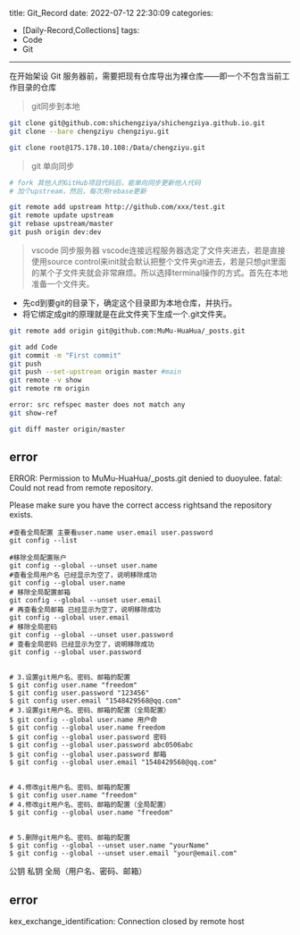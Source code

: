 title: Git_Record
date: 2022-07-12 22:30:09
categories:
- [Daily-Record,Collections]
tags:
- Code
- Git
---
在开始架设 Git 服务器前，需要把现有仓库导出为裸仓库——即一个不包含当前工作目录的仓库

> git同步到本地
``` bash 
git clone git@github.com:shichengziya/shichengziya.github.io.git
git clone --bare chengziyu chengziyu.git

git clone root@175.178.10.108:/Data/chengziyu.git
```
> git 单向同步
``` bash
# fork 其他人的GitHub项目代码后，能单向同步更新他人代码
# 加个upstream，然后，每次用rebase更新

git remote add upstream http://github.com/xxx/test.git
git remote update upstream
git rebase upstream/master
git push origin dev:dev
```
> vscode 同步服务器
vscode连接远程服务器选定了文件夹进去，若是直接使用source control来init就会默认把整个文件夹git进去，若是只想git里面的某个子文件夹就会非常麻烦。所以选择terminal操作的方式。首先在本地准备一个文件夹。
- 先cd到要git的目录下，确定这个目录即为本地仓库，并执行。
- 将它绑定成git的原理就是在此文件夹下生成一个.git文件夹。

``` bash 
git remote add origin git@github.com:MuMu-HuaHua/_posts.git

git add Code
git commit -m "First commit"
git push 
git push --set-upstream origin master #main
git remote -v show
git remote rm origin

error: src refspec master does not match any
git show-ref

git diff master origin/master
```
## error
ERROR: Permission to MuMu-HuaHua/_posts.git denied to duoyulee.
fatal: Could not read from remote repository.

Please make sure you have the correct access rightsand the repository exists.

``` shell
#查看全局配置 主要看user.name user.email user.password
git config --list

#移除全局配置账户
git config --global --unset user.name
#查看全局用户名 已经显示为空了，说明移除成功
git config --global user.name
# 移除全局配置邮箱
git config --global --unset user.email
# 再查看全局邮箱 已经显示为空了，说明移除成功
git config --global user.email
# 移除全局密码
git config --global --unset user.password
# 查看全局密码 已经显示为空了，说明移除成功
git config --global user.password


# 3.设置git用户名、密码、邮箱的配置
$ git config user.name "freedom"
$ git config user.password "123456"
$ git config user.email "1548429568@qq.com"
# 3.设置git用户名、密码、邮箱的配置（全局配置）
$ git config --global user.name 用户命
$ git config --global user.name freedom
$ git config --global user.password 密码
$ git config --global user.password abc0506abc
$ git config --global user.password 邮箱
$ git config --global user.email "1548429568@qq.com"
 
 
# 4.修改git用户名、密码、邮箱的配置
$ git config user.name "freedom"
# 4.修改git用户名、密码、邮箱的配置（全局配置）
$ git config --global user.name "freedom"
 
 
# 5.删除git用户名、密码、邮箱的配置
$ git config --global --unset user.name "yourName"
$ git config --global --unset user.email "your@email.com"
```
公钥
私钥
全局（用户名、密码、邮箱）

## error 
kex_exchange_identification: Connection closed by remote host

















